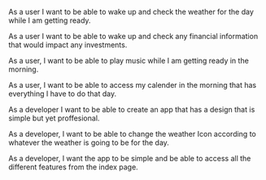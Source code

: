 As a user I want to be able to wake up and check the weather for the day while I am getting ready.

As a user I want to be able to wake up and check any financial information that would impact any investments. 

As a user, I want to be able to play music while I am getting ready in the morning.

As a user, I want to be able to access my calender in the morning that has everything I have to do that day.

As a developer I want to be able to create an app that has a design that is simple but yet proffesional.

As a developer, I want to be able to change the weather Icon according to whatever the weather is going to be for the day.

As a developer, I want the app to be simple and be able to access all the different features from the index page.
